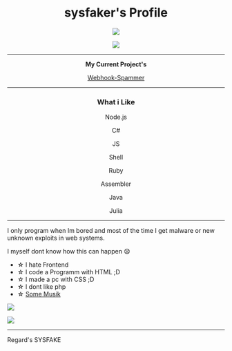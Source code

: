 <h1 align="center"><b>sysfaker's Profile</b></h1>

 
<p align="center">
<a href="https://github.com/sysfaker">
  <img align="center" src="https://github-readme-stats.vercel.app/api/top-langs/?username=sysfaker&layout=compact&count_private=true&theme=midnight-purple" />
</a>
</p>


<p align="center">
<a href="https://github.com/sysfaker">
  <img align="center" src="https://github-readme-stats.vercel.app/api?username=sysfaker&count_private=true&theme=midnight-purple" />
</a>
</p>


----

<p align="center">
<b>My Current Project's</b>
</p>
<p align="center">
<p align="center"><a href="https://github.com/sysfaker/WebhookSpammer">Webhook-Spammer</a></p>
</p>

----

<h3 align="center">What i Like</h3>

<div class="text-gray mb-2">
<p align="center"><a>Node.js</a></p></div>

<div class="text-gray mb-2"><p align="center"><a>C#</a></p></div>
<div class="text-gray mb-2"><p align="center"><a>JS</a></p></div>
<div class="text-gray mb-2"><p align="center"><a>Shell</a></p></div>
<div class="text-gray mb-2"><p align="center"><a>Ruby</a></p></div>
<div class="text-gray mb-2"><p align="center"><a>Assembler</a></p></div>
<div class="text-gray mb-2"><p align="center"><a>Java</a></p></div>
<div class="text-gray mb-2"><p align="center"><a>Julia</a></p></div>


----

I only program when Im bored and most of the time I get malware or new unknown exploits in web systems.

I myself dont know how this can happen 😧

- ☆ I hate Frontend
- ☆ I code a Programm with HTML ;D
- ☆ I made a pc with CSS ;D
- ☆ I dont like php 
- ☆ [Some Musik](https://youtu.be/R2DqcV9XHNk)

![](https://komarev.com/ghpvc/?username=sysfaker&label=PROFILE+VIEWS)

![](https://hit.yhype.me/github/profile?user_id=43313338)

----

Regard's SYSFAKE 
